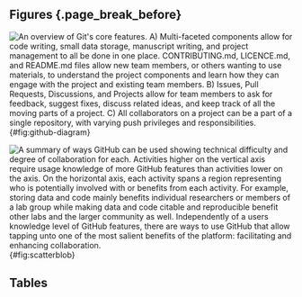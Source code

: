 ## Figures {.page_break_before}

![An overview of Git's core features. A) Multi-faceted components allow for code writing, small data storage, manuscript writing, and project management to all be done in one place. `CONTRIBUTING.md`, `LICENCE.md`, and `README.md` files allow new team members, or others wanting to use materials, to understand the project components and learn how they can engage with the project and existing team members. B) Issues, Pull Requests, Discussions, and Projects allow for team members to ask for feedback, suggest fixes, discuss related ideas, and keep track of all the moving parts of a project. C) All collaborators on a project can be a part of a single repository, with varying push privileges and responsibilities.](images/Figure1.png){#fig:github-diagram}

<!--Reference this figure in text like this (Figure @fig:github-diagram).-->

![A summary of ways GitHub can be used showing technical difficulty and degree of collaboration for each. Activities higher on the vertical axis require usage knowledge of more GitHub features than activities lower on the axis.  On the horizontal axis, each activity spans a region representing who is potentially involved with or benefits from each activity.  For example, storing data and code mainly benefits individual researchers or members of a lab group while making data and code citable and reproducible benefit other labs and the larger community as well. Independently of a users knowledge level of GitHub features, there are ways to use GitHub that allow tapping unto one of the most salient benefits of the platform: facilitating and enhancing collaboration.](images/scatterblob_1-viridis-turbo.png){#fig:scatterblob}

<!--Reference this figure in text like this (Figure @fig:scatterblob).-->

## Tables
